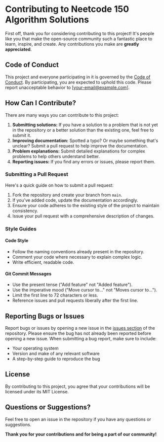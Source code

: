 # Contributing to Neetcode 150 Algorithm Solutions

First off, thank you for considering contributing to this project! It's people like you that make the open-source community such a fantastic place to learn, inspire, and create. Any contributions you make are **greatly appreciated**.

## Code of Conduct

This project and everyone participating in it is governed by the [Code of Conduct](CODE_OF_CONDUCT.md). By participating, you are expected to uphold this code. Please report unacceptable behavior to [your-email@example.com].

## How Can I Contribute?

There are many ways you can contribute to this project:

1. **Submitting solutions:** If you have a solution to a problem that is not yet in the repository or a better solution than the existing one, feel free to submit it.
2. **Improving documentation:** Spotted a typo? Or maybe something that's unclear? Submit a pull request to help improve the documentation.
3. **Problem explanations:** Submit detailed explanations for complex problems to help others understand better.
4. **Reporting issues:** If you find any errors or issues, please report them.

### Submitting a Pull Request

Here's a quick guide on how to submit a pull request:

1. Fork the repository and create your branch from `main`.
2. If you've added code, update the documentation accordingly.
3. Ensure your code adheres to the existing style of the project to maintain consistency.
4. Issue your pull request with a comprehensive description of changes.

### Style Guides

#### Code Style

- Follow the naming conventions already present in the repository.
- Comment your code where necessary to explain complex logic.
- Write efficient, readable code.

#### Git Commit Messages

- Use the present tense ("Add feature" not "Added feature").
- Use the imperative mood ("Move cursor to..." not "Moves cursor to...").
- Limit the first line to 72 characters or less.
- Reference issues and pull requests liberally after the first line.

## Reporting Bugs or Issues

Report bugs or issues by opening a new issue in the [issues section](https://github.com/your-username/your-repo/issues) of the repository. Please ensure the bug has not already been reported before opening a new issue. When submitting a bug report, make sure to include:

- Your operating system
- Version and make of any relevant software
- A step-by-step guide to reproduce the bug

## License

By contributing to this project, you agree that your contributions will be licensed under its MIT License.

## Questions or Suggestions?

Feel free to open an issue in the repository if you have any questions or suggestions.

**Thank you for your contributions and for being a part of our community!**
